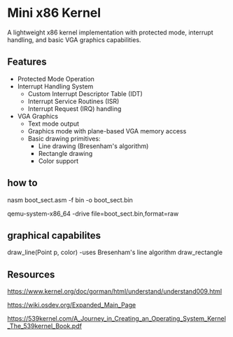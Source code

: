 # Mini x86 Kernel

A lightweight x86 kernel implementation with protected mode, interrupt handling, and basic VGA graphics capabilities.

## Features

- Protected Mode Operation
- Interrupt Handling System
  - Custom Interrupt Descriptor Table (IDT)
  - Interrupt Service Routines (ISR)
  - Interrupt Request (IRQ) handling
- VGA Graphics
  - Text mode output
  - Graphics mode with plane-based VGA memory access
  - Basic drawing primitives:
    - Line drawing (Bresenham's algorithm)
    - Rectangle drawing
    - Color support

## how to

nasm boot_sect.asm -f bin -o boot_sect.bin

qemu-system-x86_64 -drive file=boot_sect.bin,format=raw

## graphical capabilites

draw_line(Point p, color) -uses Bresenham's line algorithm
draw_rectangle

## Resources

 <https://www.kernel.org/doc/gorman/html/understand/understand009.html>
 
 <https://wiki.osdev.org/Expanded_Main_Page>
 
 <https://539kernel.com/A_Journey_in_Creating_an_Operating_System_Kernel_The_539kernel_Book.pdf>
